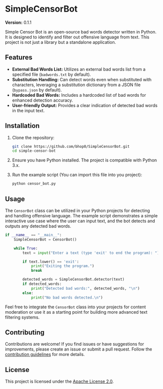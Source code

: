 # SimpleCensorBot

**Version:** 0.1.1

Simple Censor Bot is an open-source bad words detector written in Python. It is designed to identify and filter out offensive language from text. This project is not just a library but a standalone application.

## Features

- **External Bad Words List:** Utilizes an external bad words list from a specified file (`badwords.txt` by default).
- **Substitution Handling:** Can detect words even when substituted with characters, leveraging a substitution dictionary from a JSON file (`bypass.json` by default).
- **Hardcoded Bad Words:** Includes a hardcoded list of bad words for enhanced detection accuracy.
- **User-friendly Output:** Provides a clear indication of detected bad words in the input text.

## Installation

1. Clone the repository:

   ```bash
   git clone https://github.com/bhop0/SimpleCensorBot.git
   cd simple-censor-bot
   ```

2. Ensure you have Python installed. The project is compatible with Python 3.x.

3. Run the example script (You can import this file into you project):

   ```bash
   python censor_bot.py
   ```

## Usage

The `CensorBot` class can be utilized in your Python projects for detecting and handling offensive language. The example script demonstrates a simple interactive use case where the user can input text, and the bot detects and outputs any detected bad words.

```python
if __name__ == "__main__":
    SimpleCensorBot = CensorBot()

    while True:
        text = input("Enter a text (type 'exit' to end the program): ")

        if text.lower() == 'exit':
            print("Exiting the program.")
            break

        detected_words = SimpleCensorBot.detector(text)
        if detected_words:
            print("Detected bad words:", detected_words, "\n")
        else:
            print("No bad words detected.\n")
```

Feel free to integrate the `CensorBot` class into your projects for content moderation or use it as a starting point for building more advanced text filtering systems.

## Contributing

Contributions are welcome! If you find issues or have suggestions for improvements, please create an issue or submit a pull request. Follow the [contribution guidelines](CONTRIBUTING.md) for more details.

## License

This project is licensed under the [Apache License 2.0](LICENSE).
